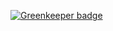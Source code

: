 

[![Greenkeeper badge](https://badges.greenkeeper.io/gsingh737/TinderLikeSwipe.svg)](https://greenkeeper.io/)